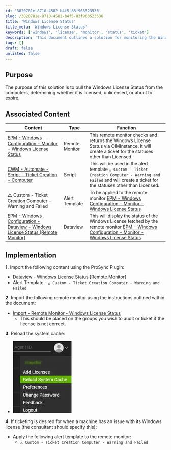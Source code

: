 ```yaml
---
id: '3020781e-8710-4582-b4f5-83f963523536'
slug: /3020781e-8710-4582-b4f5-83f963523536
title: 'Windows License Status'
title_meta: 'Windows License Status'
keywords: ['windows', 'license', 'monitor', 'status', 'ticket']
description: 'This document outlines a solution for monitoring the Windows License Status across computers, detailing the implementation steps, associated content, and alert templates for ticket creation when licenses are unlicensed or about to expire.'
tags: []
draft: false
unlisted: false
---
```


## Purpose

The purpose of this solution is to pull the Windows License Status from the computers, determining whether it is licensed, unlicensed, or about to expire.

## Associated Content

| Content                                                                                                    | Type          | Function                                                                                                                                                                          |
|------------------------------------------------------------------------------------------------------------|---------------|-----------------------------------------------------------------------------------------------------------------------------------------------------------------------------------|
| [EPM - Windows Configuration - Monitor - Windows License Status](/docs/7c6678ef-12c5-4e21-a2d2-9fd84a21191e) | Remote Monitor | This remote monitor checks and returns the Windows License Status via CIMInstance. It will create a ticket for the statuses other than Licensed.                                 |
| [CWM - Automate - Script - Ticket Creation - Computer](/docs/63beba3c-f4a6-41a5-98e2-d4e4ce885035)      | Script        | This will be used in the alert template `△ Custom - Ticket Creation Computer - Warning and Failed` and will create a ticket for the statuses other than Licensed.                |
| △ Custom - Ticket Creation Computer - Warning and Failed                                                    | Alert Template | To be applied to the remote monitor [EPM - Windows Configuration - Monitor - Windows License Status](/docs/7c6678ef-12c5-4e21-a2d2-9fd84a21191e)                            |
| [EPM - Windows Configuration - Dataview - Windows License Status [Remote Monitor]](/docs/a7c4b9ab-0216-4d04-8480-9e9eac8c4c07) | Dataview      | This will display the status of the Windows License fetched by the remote monitor [EPM - Windows Configuration - Monitor - Windows License Status](/docs/7c6678ef-12c5-4e21-a2d2-9fd84a21191e) |

## Implementation

**1.** Import the following content using the ProSync Plugin:  
- [Dataview - Windows License Status [Remote Monitor]](/docs/a7c4b9ab-0216-4d04-8480-9e9eac8c4c07)  
- Alert Template - `△ Custom - Ticket Creation Computer - Warning and Failed`  

**2.** Import the following remote monitor using the instructions outlined within the document:  
- [Import - Remote Monitor - Windows License Status](/docs/7c6678ef-12c5-4e21-a2d2-9fd84a21191e)  
  - This should be placed on the groups you wish to audit or ticket if the license is not correct.

**3.** Reload the system cache:  
- ![Reload Cache](../../static/img/docs/7c6678ef-12c5-4e21-a2d2-9fd84a21191e/image_19.webp)

**4.** If ticketing is desired for when a machine has an issue with its Windows license (the consultant should specify this):  
- Apply the following alert template to the remote monitor:  
  - `△ Custom - Ticket Creation Computer - Warning and Failed`  


